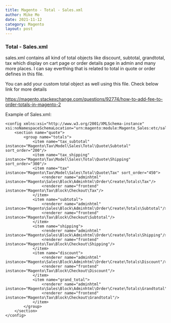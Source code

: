 ```yaml
---
title: Magento - Total - Sales.xml
author: Mike Mo
date: 2021-11-12
category: Magento
layout: post
---
```


### Total - Sales.xml

sales.xml contains all kind of total objects like discount, subtotal, grandtotal, tax which display on cart page or order details page in admin and many more places. I can say everthing that is related to total in quote or order defines in this file.

You can add your custom total object as well using this file. Check below link for more details

https://magento.stackexchange.com/questions/92774/how-to-add-fee-to-order-totals-in-magento-2


Example of Sales.xml:

```
<config xmlns:xsi="http://www.w3.org/2001/XMLSchema-instance" xsi:noNamespaceSchemaLocation="urn:magento:module:Magento_Sales:etc/sales.xsd">
    <section name="quote">
        <group name="totals">
            <item name="tax_subtotal" instance="Magento\Tax\Model\Sales\Total\Quote\Subtotal" sort_order="200"/>
            <item name="tax_shipping" instance="Magento\Tax\Model\Sales\Total\Quote\Shipping" sort_order="300"/>
            <item name="tax" instance="Magento\Tax\Model\Sales\Total\Quote\Tax" sort_order="450">
                <renderer name="adminhtml" instance="Magento\Sales\Block\Adminhtml\Order\Create\Totals\Tax"/>
                <renderer name="frontend" instance="Magento\Tax\Block\Checkout\Tax"/>
            </item>
            <item name="subtotal">
                <renderer name="adminhtml" instance="Magento\Sales\Block\Adminhtml\Order\Create\Totals\Subtotal"/>
                <renderer name="frontend" instance="Magento\Tax\Block\Checkout\Subtotal"/>
            </item>
            <item name="shipping">
                <renderer name="adminhtml" instance="Magento\Sales\Block\Adminhtml\Order\Create\Totals\Shipping"/>
                <renderer name="frontend" instance="Magento\Tax\Block\Checkout\Shipping"/>
            </item>
            <item name="discount">
                <renderer name="adminhtml" instance="Magento\Sales\Block\Adminhtml\Order\Create\Totals\Discount"/>
                <renderer name="frontend" instance="Magento\Tax\Block\Checkout\Discount"/>
            </item>
            <item name="grand_total">
                <renderer name="adminhtml" instance="Magento\Sales\Block\Adminhtml\Order\Create\Totals\Grandtotal"/>
                <renderer name="frontend" instance="Magento\Tax\Block\Checkout\Grandtotal"/>
            </item>
        </group>
    </section>
</config>

```
